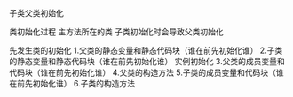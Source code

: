 子类父类初始化

类初始化过程
  主方法所在的类
  子类初始化时会导致父类初始化
  
  
先发生类的初始化
1.父类的静态变量和静态代码块（谁在前先初始化谁）
2.子类的静态变量和静态代码块（谁在前先初始化谁）
实例初始化
3.父类的成员变量和代码块（谁在前先初始化谁）
4.父类的构造方法
5.子类的成员变量和代码块（谁在前先初始化谁）
6.子类的构造方法
